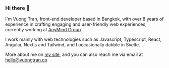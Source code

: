 ### Hi there 👋

I'm Vuong Tran, front-end developer based in Bangkok, with over 8 years of experience in crafting engaging and user-friendly web experiences, currently working at <a href="https://anymindgroup.com/" target="_blank">AnyMind Group</a>

I work mainly with web technologies such as Javascript, Typescript, React, Angular, Nextjs and Tailwind, and I occasionally dabble in Svelte.

More about me on <a href="http://vuongtran.co/" target="_blank">my site</a>, and you can also reach me via email at <a href="mailto:hello@vuongtran.co" target="_blank">hello@vuongtran.co</a>
